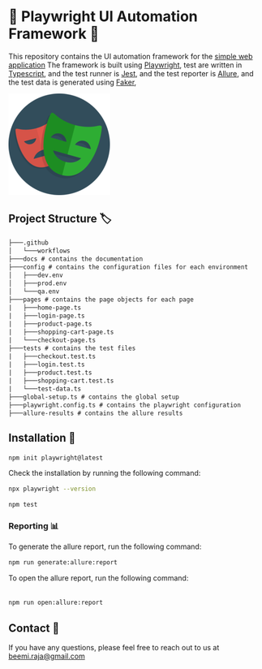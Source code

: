 #  🎉 Playwright UI Automation Framework  🎉

This repository contains the UI automation framework for the [simple web application](https://ecommerce-playground.lambdatest.io/index.php?route=common/home)
The framework is built using [Playwright](https://playwright.dev/),
test are written in [Typescript](https://www.typescriptlang.org/),
and the test runner is [Jest](https://jestjs.io/),
and the test reporter is [Allure](https://docs.qameta.io/allure/),
and the test data is generated using [Faker](https://www.npmjs.com/package/faker),

![alt text](docs/playwright-logo.png)

## Project Structure 🏷️

```angular2html
├───.github
│   └───workflows
├───docs # contains the documentation
├───config # contains the configuration files for each environment
│   ├───dev.env
│   ├───prod.env
│   └───qa.env
├───pages # contains the page objects for each page
|   ├───home-page.ts
|   ├───login-page.ts
|   ├───product-page.ts
|   ├───shopping-cart-page.ts
|   └───checkout-page.ts
├───tests # contains the test files
|   ├───checkout.test.ts
|   ├───login.test.ts
|   ├───product.test.ts
|   ├───shopping-cart.test.ts
|   └───test-data.ts
├───global-setup.ts # contains the global setup
├───playwright.config.ts # contains the playwright configuration
├───allure-results # contains the allure results
```

## Installation 🔨

```bash
npm init playwright@latest
```

Check the installation by running the following command:

```bash
npx playwright --version
```

```bash
npm test
```

### Reporting 📊

To generate the allure report, run the following command:

```bash
npm run generate:allure:report
```

To open the allure report, run the following command:

```bash

npm run open:allure:report
```

## Contact 📧

If you have any questions, please feel free to reach out to us at [beemi.raja@gmail.com](mailto:beemi.raja@gmail.com)
